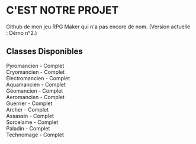 # C'EST NOTRE PROJET
Github de mon jeu RPG Maker qui n'a pas encore de nom. (Version actuelle : Démo n°2.)

## Classes Disponibles
Pyromancien - Complet  
Cryomancien - Complet  
Électromancien - Complet  
Aquamancien - Complet  
Géomancien - Complet  
Aeromancien - Complet  
Guerrier - Complet  
Archer - Complet  
Assassin - Complet  
Sorcelame - Complet  
Paladin - Complet  
Technomage - Complet  
